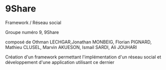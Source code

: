 # 9Share
Framework / Réseau social

Groupe numéro 9, 9Share

composé de Othman LECHGAR,Jonathan MONBEIG, Florian PIGNARD,  Mathieu CLUSEL, Marvin AKUESON, 
Ismail SARDI, Ali JOUHARI

Création d'un framework permettant l'implémentation d'un réseau social et développement d'une application utilisant ce dernier

